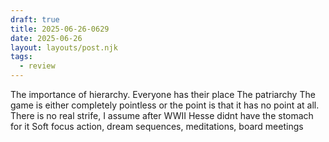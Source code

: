 ```yaml
---
draft: true
title: 2025-06-26-0629
date: 2025-06-26
layout: layouts/post.njk
tags: 
  - review
---
```

The importance of hierarchy. Everyone has their place
The patriarchy
The game is either completely pointless or the point is that it has no point at all.
There is no real strife, I assume after WWII Hesse didnt have the stomach for it
Soft focus action, dream sequences, meditations, board meetings